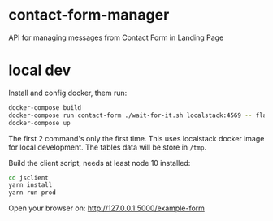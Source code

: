 # contact-form-manager

API for managing messages from Contact Form in Landing Page

# local dev

Install and config docker, them run:

```bash
docker-compose build
docker-compose run contact-form ./wait-for-it.sh localstack:4569 -- flask dynamodb create
docker-compose up
```

The first 2 command's only the first time. This uses localstack docker image for local development. The tables data will be store in `/tmp`.

Build the client script, needs at least node 10 installed:

```bash
cd jsclient
yarn install
yarn run prod
```

Open your browser on: http://127.0.0.1:5000/example-form
